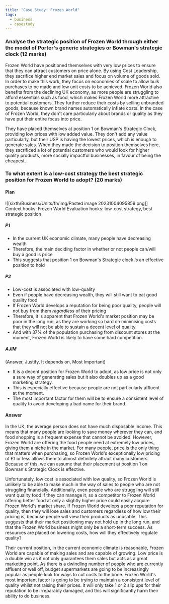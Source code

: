 ```yaml
---
title: "Case Study: Frozen World"
tags:
  - business
  - casestudy
---
```


### Analyse the strategic position of Frozen World through either the model of Porter's generic strategies or Bowman's strategic clock (12 marks)

Frozen World have positioned themselves with very low prices to ensure that they can attract customers on price alone. By using Cost Leadership, they sacrifice higher end market sales and focus on volume of goods sold. In order to make this work, they focus on economies of scale to allow bulk purchases to be made and low unit costs to be achieved. Frozen World also benefits from the declining UK economy, as more people are struggling to afford essentials such as food, which makes Frozen World more attractive to potential customers. They further reduce their costs by selling unbranded goods, because known brand names automatically inflate costs. In the case of Frozen World, they don't care particularly about brands or quality as they have put their entire focus into price.

They have placed themselves at position 1 on Bowman's Strategic Clock, providing low prices with low added value. They don't add any value particularly, but their USP is having the lowest prices, which is enough to generate sales. When they made the decision to position themselves here, they sacrificed a lot of potential customers who would look for higher quality products, more socially impactful businesses, in favour of being the cheapest. 

### To what extent is a low-cost strategy the best strategic position for Frozen World to adopt? (20 marks)

#### Plan

![[sixth/Business/Units/fh/img/Pasted image 20231004095859.png]]
Context hooks: Frozen World 
Evaluation hooks: low-cost strategy, best strategic position

##### P1

- In the current UK economic climate, many people have decreasing wealth
- Therefore, the main deciding factor in whether or not people can/will buy a good is price
- This suggests that position 1 on Bowman's Strategic clock *is* an effective position to hold

##### P2

- Low-cost is associated with low-quality
- Even if people have decreasing wealth, they will still want to eat good quality food
- If Frozen World develops a reputation for being poor quality, people will not buy from them *regardless* of their pricing
- Therefore, it is apparent that Frozen World's market position may be poor in the long run, as they are working so hard on minimising costs that they will not be able to sustain a decent level of quality.
- And with 37% of the population purchasing from discount stores at the moment, Frozen World is likely to have some hard competition.

##### AJIM

(Answer, Justify, It depends on, Most Important)

- It is a decent position for Frozen World to adopt, as low price is not only a sure way of generating sales but it also doubles up as a good marketing strategy.
- This is especially effective because people are not particularly affluent at the moment.
- The most important factor for them will be to ensure a consistent level of quality to avoid developing a bad name for their brand.


#### Answer

In the UK, the average person does not have much disposable income. This means that many people are looking to save money wherever they can, and food shopping is a frequent expense that cannot be avoided. However, Frozen World are offering the food people need at extremely low prices, giving them a niche in the market. For many people, price is the only thing that matters when purchasing, so Frozen World's exceptionally low pricing of £1 or less allows them to almost definitely attract many customers. Because of this, we can assume that their placement at position 1 on Bowman's Strategic Clock is effective.

Unfortunately, low cost is associated with low quality, so Frozen World is unlikely to be able to make much in the way of sales to people who are not struggling financially. Additionally, even people who are struggling will still want quality food if they can manage it, so a competitor to Frozen World offering better food at only a slightly higher price could easily acquire Frozen World's market share. If Frozen World develops a poor reputation for quality, then they will lose sales and customers regardless of how low their pricing is, because people will view their products as unusable. This suggests that their market positioning may not hold up in the long run, and that the Frozen World business might only be a short-term success. As resources are placed on lowering costs, how will they effectively regulate quality?

Their current position, in the current economic climate is reasonable, Frozen World are capable of making sales and are capable of growing. Low price is a double win as it not only guarantees them sales but acts as a great marketing point. As there is a dwindling number of people who are currently affluent or well off, budget supermarkets are going to be increasingly popular as people look for ways to cut costs to the bone. Frozen World's most important factor is going to be trying to maintain a consistent level of quality whilst not raising their prices. It will only take 1 or 2 slip ups for their reputation to be irreparably damaged, and this will significantly harm their ability to do business.

‎‎